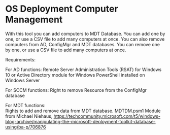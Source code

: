 # OS Deployment Computer Management
With this tool you can add computers to MDT Database. You can add one by one, or use a CSV file to add many computers at once.
You can also remove computers from AD, ConfigMgr and MDT databases. You can remove one by one, or use a CSV file to add many computers at once.

Requirements:

For AD functions:
  Remote Server Administration Tools (RSAT) for Windows 10 
  or 
  Active Directory module for Windows PowerShell installed on Windows Server

For SCCM functions:
  Right to remove Resource from the ConfigMgr database


For MDT functions:  
  Rights to add and remove data from MDT database.
  MDTDM.psm1 Module from Michael Niehaus, https://techcommunity.microsoft.com/t5/windows-blog-archive/manipulating-the-microsoft-deployment-toolkit-database-using/ba-p/706876
   
